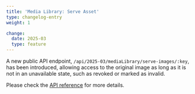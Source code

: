 ```yaml
---
title: 'Media Library: Serve Asset'
type: changelog-entry
weight: 1

change:
  date: 2025-03
  type: feature
---
```


A new public API endpoint, `/api/2025-03/mediaLibrary/serve-images/:key`, has been introduced, allowing access to the original image as long as it is not in an unavailable state, such as revoked or marked as invalid.

Please check the [API reference](/reference/public-api/media-library/) for more details.
